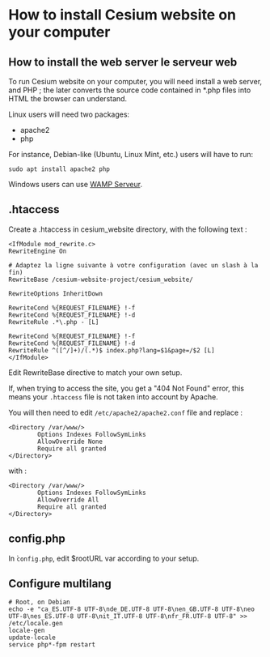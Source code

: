 How to install Cesium website on your computer
===

## How to install the web server le serveur web

To run Cesium website on your computer, you will need install a web server, and PHP ; the later converts the source code contained in *.php files into HTML the browser can understand.

Linux users will need two packages: 
- apache2
- php

For instance, Debian-like (Ubuntu, Linux Mint, etc.) users will have to run:

```
sudo apt install apache2 php
```

Windows users can use [WAMP Serveur](https://www.wampserver.com/).

## .htaccess

Create a .htaccess in cesium_website directory, with the following text : 

```
<IfModule mod_rewrite.c>
RewriteEngine On

# Adaptez la ligne suivante à votre configuration (avec un slash à la fin)
RewriteBase /cesium-website-project/cesium_website/

RewriteOptions InheritDown

RewriteCond %{REQUEST_FILENAME} !-f
RewriteCond %{REQUEST_FILENAME} !-d
RewriteRule .*\.php - [L]

RewriteCond %{REQUEST_FILENAME} !-f
RewriteCond %{REQUEST_FILENAME} !-d
RewriteRule ^([^/]+)/(.*)$ index.php?lang=$1&page=/$2 [L]
</IfModule>

```

Edit RewriteBase directive to match your own setup.

If, when trying to access the site, you get a "404 Not Found" error, this means your `.htaccess` file is not taken into account by Apache.

You will then need to edit `/etc/apache2/apache2.conf` file and replace :

```
<Directory /var/www/>
        Options Indexes FollowSymLinks
        AllowOverride None
        Require all granted
</Directory>
```
with :
```
<Directory /var/www/>
        Options Indexes FollowSymLinks
        AllowOverride All
        Require all granted
</Directory>
```

## config.php

In ̀`config.php`, edit $rootURL var according to your setup.

## Configure multilang

```
# Root, on Debian
echo -e "ca_ES.UTF-8 UTF-8\nde_DE.UTF-8 UTF-8\nen_GB.UTF-8 UTF-8\neo UTF-8\nes_ES.UTF-8 UTF-8\nit_IT.UTF-8 UTF-8\nfr_FR.UTF-8 UTF-8" >> /etc/locale.gen
locale-gen
update-locale
service php*-fpm restart
```
